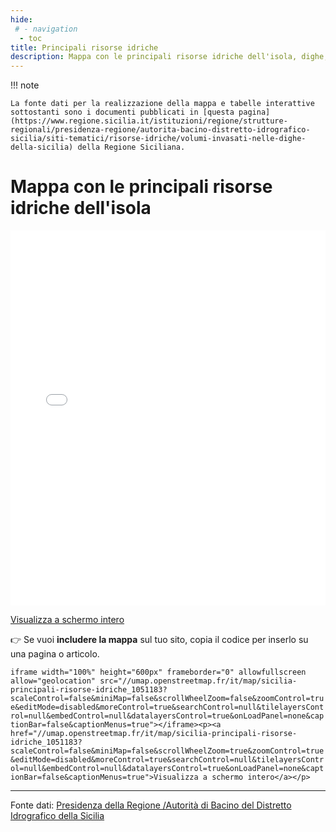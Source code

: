 ```yaml
---
hide:
 # - navigation
  - toc
title: Principali risorse idriche
description: Mappa con le principali risorse idriche dell'isola, dighe, laghi e fiumi
---
```


!!! note

    La fonte dati per la realizzazione della mappa e tabelle interattive sottostanti sono i documenti pubblicati in [questa pagina](https://www.regione.sicilia.it/istituzioni/regione/strutture-regionali/presidenza-regione/autorita-bacino-distretto-idrografico-sicilia/siti-tematici/risorse-idriche/volumi-invasati-nelle-dighe-della-sicilia) della Regione Siciliana.

# Mappa con le principali risorse idriche dell'isola

<iframe width="100%" height="600px" frameborder="0" allowfullscreen allow="geolocation" src="//umap.openstreetmap.fr/it/map/sicilia-principali-risorse-idriche_1051183?scaleControl=false&miniMap=false&scrollWheelZoom=false&zoomControl=true&editMode=disabled&moreControl=true&searchControl=null&tilelayersControl=null&embedControl=null&datalayersControl=true&onLoadPanel=none&captionBar=false&captionMenus=true"></iframe><p><a href="//umap.openstreetmap.fr/it/map/sicilia-principali-risorse-idriche_1051183?scaleControl=false&miniMap=false&scrollWheelZoom=true&zoomControl=true&editMode=disabled&moreControl=true&searchControl=null&tilelayersControl=null&embedControl=null&datalayersControl=true&onLoadPanel=none&captionBar=false&captionMenus=true">Visualizza a schermo intero</a></p>

 👉 Se vuoi **includere la mappa** sul tuo sito,  copia il codice per inserlo su una  pagina o articolo.

``` iframe width="100%" height="600px" frameborder="0" allowfullscreen allow="geolocation" src="//umap.openstreetmap.fr/it/map/sicilia-principali-risorse-idriche_1051183?scaleControl=false&miniMap=false&scrollWheelZoom=false&zoomControl=true&editMode=disabled&moreControl=true&searchControl=null&tilelayersControl=null&embedControl=null&datalayersControl=true&onLoadPanel=none&captionBar=false&captionMenus=true"></iframe><p><a href="//umap.openstreetmap.fr/it/map/sicilia-principali-risorse-idriche_1051183?scaleControl=false&miniMap=false&scrollWheelZoom=true&zoomControl=true&editMode=disabled&moreControl=true&searchControl=null&tilelayersControl=null&embedControl=null&datalayersControl=true&onLoadPanel=none&captionBar=false&captionMenus=true">Visualizza a schermo intero</a></p> ```


<hr>

Fonte dati: [Presidenza della Regione /Autorità di Bacino del Distretto Idrografico della Sicilia](https://www.regione.sicilia.it/istituzioni/regione/strutture-regionali/presidenza-regione/autorita-bacino-distretto-idrografico-sicilia/siti-tematici/risorse-idriche/volumi-invasati-nelle-dighe-della-sicilia "Fonte dati: Presidenza della Regione /Autorità di Bacino del Distretto Idrografico della Sicilia")
